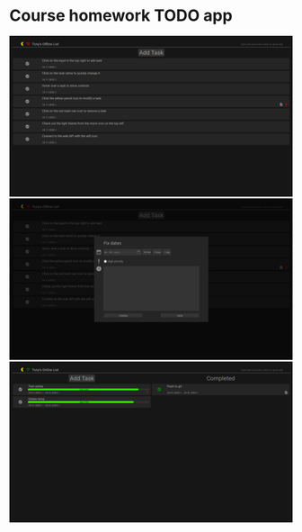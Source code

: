 # Course homework TODO app

<img src="images/image_01.png" width="512"/>
<img src="images/image_02.png" width="512"/>
<img src="images/image_03.png" width="512"/>
